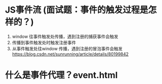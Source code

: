 # JS事件流 (面试题：事件的触发过程是怎样的？)
1. window 往事件触发处传播，遇到注册的捕获事件会触发
2. 传播到事件触发处时触发注册事件
3. 从事件触发处往window 传播，遇到注册的冒泡事件会触发
https://blog.csdn.net/sunrunning/article/details/80199842



# 什么是事件代理？event.html